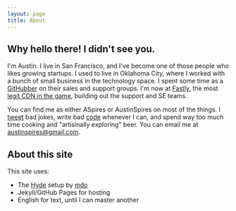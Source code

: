 ```yaml
---
layout: page
title: About
---
```


## Why hello there! I didn't see you.

I'm Austin. I live in San Francisco, and I've become one of those people who likes growing startups. I used to live in Oklahoma City,
where I worked with a bunch of small business in the technology space. I spent some time as a
[GitHubber](https://github.com/blog/1191-austin-spires-is-a-githubber) on their sales and support groups. I'm now at
[Fastly](https://www.fastly.com/about/team), the most [legit CDN in the game](http://vimeo.com/14782834), building out the support and SE
teams.

You can find me as either ASpires or AustinSpires on most of the things. I [tweet](https://twitter.com/austinspires) bad jokes, write bad
[code](http://github.com/aspires) whenever I can, and spend way too much time cooking and "artisinally exploring" beer. You can email me at austinspires@gmail.com.

## About this site

This site uses:

- The [Hyde](https://github.com/poole/hyde) setup by [mdo](https://twitter.com/mdo)
- Jekyll/GitHub Pages for hosting
- English for text, until I can master another

